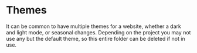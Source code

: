 # Themes

It can be common to have multiple themes for a website, whether a dark and light mode, or seasonal changes. Depending on the project you may not use any but the default theme, so this entire folder can be deleted if not in use.
